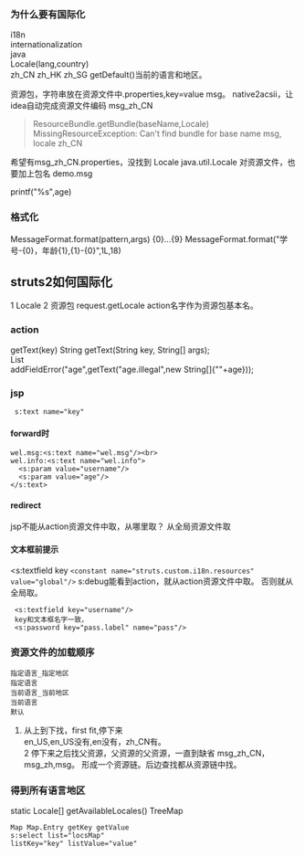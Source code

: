 ### 为什么要有国际化
i18n   
internationalization   
java   
Locale(lang,country)   
zh_CN zh_HK zh_SG
getDefault()当前的语言和地区。

资源包，字符串放在资源文件中.properties,key=value
msg。
native2acsii，让idea自动完成资源文件编码
msg_zh_CN
>ResourceBundle.getBundle(baseName,Locale)
MissingResourceException: Can't find bundle for base name msg, locale zh_CN

希望有msg_zh_CN.properties，没找到
Locale java.util.Locale
对资源文件，也要加上包名
demo.msg

printf("%s",age)

### 格式化
MessageFormat.format(pattern,args)
{0}...{9}
MessageFormat.format("学号-{0}，年龄{1},{1}-{0}",1L,18)

## struts2如何国际化
1 Locale 2 资源包
request.getLocale
action名字作为资源包基本名。
### action
getText(key)
 String getText(String key, String[] args);    
 List   
 addFieldError("age",getText("age.illegal",new String[]{""+age}));
 
 ### jsp
` s:text name="key"`
#### forward时
```
wel.msg:<s:text name="wel.msg"/><br>
wel.info:<s:text name="wel.info">
  <s:param value="username"/>
  <s:param value="age"/>
</s:text>
```
#### redirect
jsp不能从action资源文件中取，从哪里取？
从全局资源文件取

#### 文本框前提示 
<s:textfield key
`
<constant name="struts.custom.i18n.resources" value="global"/>
`
s:debug能看到action，就从action资源文件中取。
否则就从全局取。
```
 <s:textfield key="username"/>
 key和文本框名字一致，
 <s:password key="pass.label" name="pass"/>
```

### 资源文件的加载顺序
```
指定语言_指定地区
指定语言
当前语言_当前地区
当前语言
默认
```
1. 从上到下找，first fit,停下来  
en_US,en_US没有,en没有，zh_CN有。    
2 停下来之后找父资源，父资源的父资源，一直到缺省
msg_zh_CN，msg_zh,msg。 
形成一个资源链。后边查找都从资源链中找。

### 得到所有语言地区
static Locale[] getAvailableLocales()
TreeMap
```
Map Map.Entry getKey getValue
s:select list="locsMap"
listKey="key" listValue="value"
```



